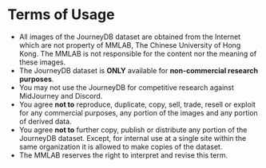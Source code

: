 # Terms of Usage

* All images of the JourneyDB dataset are obtained from the Internet which are not property of MMLAB, The Chinese University of Hong Kong. The MMLAB is not responsible for the content nor the meaning of these images.
* The JourneyDB dataset is **ONLY** available for **non-commercial research purposes**.
* You may not use the JourneyDB for competitive research against MidJourney and Discord.
* You agree **not to** reproduce, duplicate, copy, sell, trade, resell or exploit for any commercial purposes, any portion of the images and any portion of derived data.
* You agree **not to** further copy, publish or distribute any portion of the JourneyDB dataset. Except, for internal use at a single site within the same organization it is allowed to make copies of the dataset.
* The MMLAB reserves the right to interpret and revise this term.
